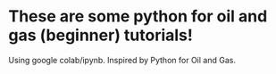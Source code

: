 # These are some python for oil and gas (beginner) tutorials!
Using google colab/ipynb.
Inspired by Python for Oil and Gas.
